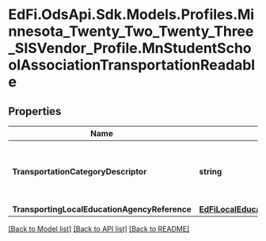 # EdFi.OdsApi.Sdk.Models.Profiles.Minnesota_Twenty_Two_Twenty_Three_SISVendor_Profile.MnStudentSchoolAssociationTransportationReadable
## Properties

Name | Type | Description | Notes
------------ | ------------- | ------------- | -------------
**TransportationCategoryDescriptor** | **string** | Student&#39;s to and from Transportation Category for the regular school term. | 
**TransportingLocalEducationAgencyReference** | [**EdFiLocalEducationAgencyReference**](EdFiLocalEducationAgencyReference.md) |  | [optional] 

[[Back to Model list]](../README.md#documentation-for-models) [[Back to API list]](../README.md#documentation-for-api-endpoints) [[Back to README]](../README.md)

